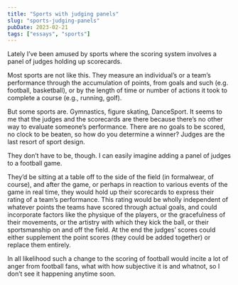 ```yaml
---
title: "Sports with judging panels"
slug: "sports-judging-panels"
pubDate: 2023-02-21
tags: ["essays", "sports"]
---
```


Lately I’ve been amused by sports where the scoring system involves a panel of judges holding up scorecards.

Most sports are not like this. They measure an individual’s or a team’s performance through the accumulation of points, from goals and such (e.g. football, basketball), or by the length of time or number of actions it took to complete a course (e.g., running, golf).

But some sports are. Gymnastics, figure skating, DanceSport. It seems to me that the judges and the scorecards are there because there’s no other way to evaluate someone’s performance. There are no goals to be scored, no clock to be beaten, so how do you determine a winner? Judges are the last resort of sport design.

They don’t have to be, though. I can easily imagine adding a panel of judges to a football game.

They’d be sitting at a table off to the side of the field (in formalwear, of course), and after the game, or perhaps in reaction to various events of the game in real time, they would hold up their scorecards to express their rating of a team’s performance. This rating would be wholly independent of whatever points the teams have scored through actual goals, and could incorporate factors like the physique of the players, or the gracefulness of their movements, or the artistry with which they kick the ball, or their sportsmanship on and off the field. At the end the judges’ scores could either supplement the point scores (they could be added together) or replace them entirely.

In all likelihood such a change to the scoring of football would incite a lot of anger from football fans, what with how subjective it is and whatnot, so I don’t see it happening anytime soon.